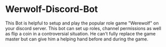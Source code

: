 # Werwolf-Discord-Bot
This Bot is helpful to setup and play the popular role game "Werewolf" on your discord server. This bot can set up roles, channel permissions as well as flip a coin in a controversial situation. He can't fully replace the game master but can give him a helping hand before and during the game.
